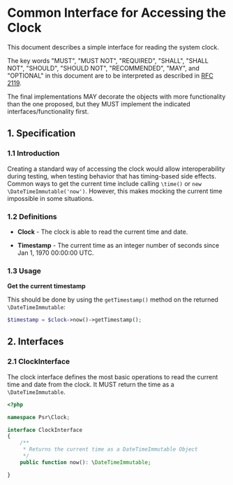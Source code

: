 # Common Interface for Accessing the Clock

This document describes a simple interface for reading the system clock.

The key words "MUST", "MUST NOT", "REQUIRED", "SHALL", "SHALL NOT", "SHOULD",
"SHOULD NOT", "RECOMMENDED", "MAY", and "OPTIONAL" in this document are to be
interpreted as described in [RFC 2119][].

The final implementations MAY decorate the objects with more
functionality than the one proposed, but they MUST implement the indicated
interfaces/functionality first.

[RFC 2119]: http://tools.ietf.org/html/rfc2119

## 1. Specification

### 1.1 Introduction

Creating a standard way of accessing the clock would allow interoperability
during testing, when testing behavior that has timing-based side effects.
Common ways to get the current time include calling `\time()` or 
`new \DateTimeImmutable('now')`. However, this makes mocking the current time
impossible in some situations.

### 1.2 Definitions

* **Clock** - The clock is able to read the current time and date.

* **Timestamp** - The current time as an integer number of seconds since
Jan 1, 1970 00:00:00 UTC.

### 1.3 Usage

**Get the current timestamp**

This should be done by using the `getTimestamp()` method on the returned `\DateTimeImmutable`:
```php
$timestamp = $clock->now()->getTimestamp();
```

## 2. Interfaces

### 2.1 ClockInterface

The clock interface defines the most basic operations to read the current time and date from the clock. 
It MUST return the time as a `\DateTimeImmutable`.

```php
<?php

namespace Psr\Clock;

interface ClockInterface
{
    /**
     * Returns the current time as a DateTimeImmutable Object
     */
    public function now(): \DateTimeImmutable;

}
```
